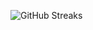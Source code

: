 ![GitHub Streaks](https://github-streaks-mqc9.onrender.com/streak/happilli/image?theme=midnight&cache_bust=1742881401)
